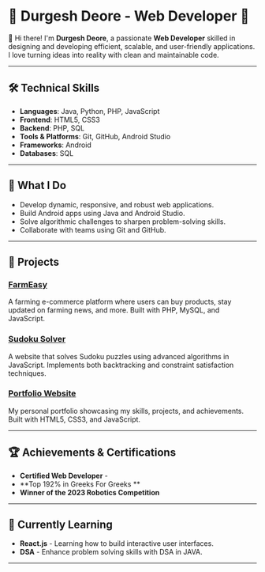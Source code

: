 # 🌟 Durgesh Deore - Web Developer 🌟

👋 Hi there! I'm **Durgesh Deore**, a passionate **Web Developer** skilled in designing and developing efficient, scalable, and user-friendly applications. I love turning ideas into reality with clean and maintainable code.

---

## 🛠️ Technical Skills

- **Languages**: Java, Python, PHP, JavaScript  
- **Frontend**: HTML5, CSS3  
- **Backend**: PHP, SQL  
- **Tools & Platforms**: Git, GitHub, Android Studio  
- **Frameworks**: Android  
- **Databases**: SQL

---

## 🚀 What I Do

- Develop dynamic, responsive, and robust web applications.
- Build Android apps using Java and Android Studio.
- Solve algorithmic challenges to sharpen problem-solving skills.
- Collaborate with teams using Git and GitHub.

---

## 🔧 Projects

### [FarmEasy](https://github.com/your-username/FarmEasy)
A farming e-commerce platform where users can buy products, stay updated on farming news, and more. Built with PHP, MySQL, and JavaScript.

### [Sudoku Solver](https://github.com/your-username/Sudoku-Solver)
A website that solves Sudoku puzzles using advanced algorithms in JavaScript. Implements both backtracking and constraint satisfaction techniques.

### [Portfolio Website](https://github.com/your-username/Portfolio)
My personal portfolio showcasing my skills, projects, and achievements. Built with HTML5, CSS3, and JavaScript.

---

## 🏆 Achievements & Certifications

- **Certified Web Developer** - 
- **Top 192% in Greeks For Greeks **  
- **Winner of the 2023 Robotics Competition**  

---

## 🚀 Currently Learning

- **React.js** - Learning how to build interactive user interfaces.
- **DSA** - Enhance problem solving skills with DSA in JAVA.

---

